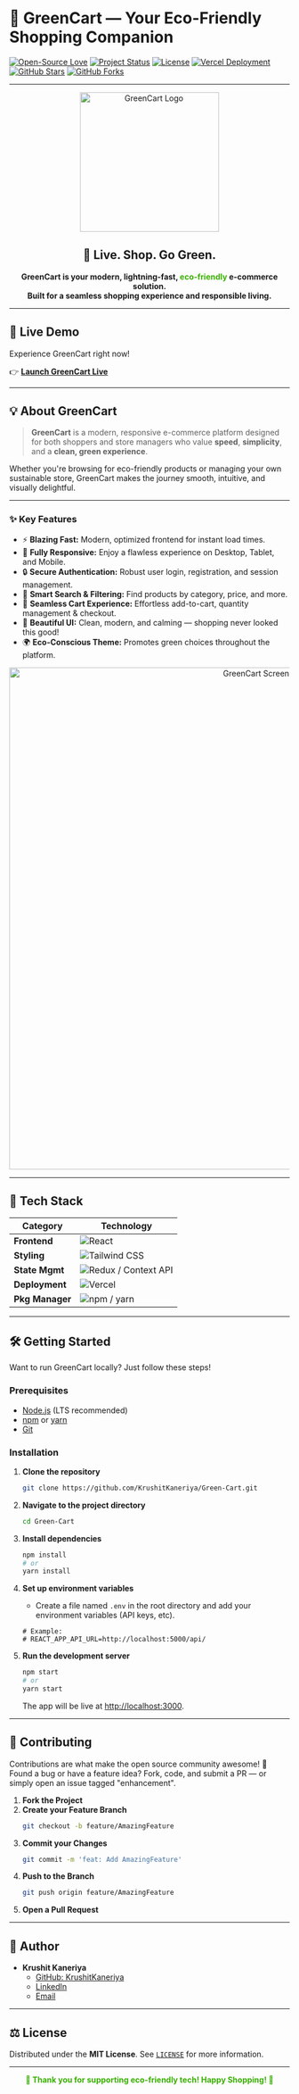 # 🛒 GreenCart — Your Eco-Friendly Shopping Companion

[![Open-Source Love](https://img.shields.io/badge/Open%20Source-%E2%9D%A4-brightgreen.svg)](https://github.com/KrushitKaneriya/Green-Cart)
[![Project Status](https://img.shields.io/badge/Status-Active-blue.svg)](https://github.com/KrushitKaneriya/Green-Cart/commits/main)
[![License](https://img.shields.io/badge/License-MIT-blue.svg)](https://github.com/KrushitKaneriya/Green-Cart/blob/main/LICENSE)
[![Vercel Deployment](https://img.shields.io/badge/Deployment-Vercel-black?logo=vercel)](https://greencart-krushit.vercel.app)
[![GitHub Stars](https://img.shields.io/github/stars/KrushitKaneriya/Green-Cart?style=flat&color=yellow&label=Stars&logo=github)](https://github.com/KrushitKaneriya/Green-Cart/stargazers)
[![GitHub Forks](https://img.shields.io/github/forks/KrushitKaneriya/Green-Cart?style=flat&color=cyan&label=Forks&logo=github)](https://github.com/KrushitKaneriya/Green-Cart/network/members)

---

<p align="center">
  <img src="https://img.freepik.com/premium-vector/green-shopping-cart-logo-design_101284-53.jpg?w=1480" width="250" alt="GreenCart Logo" />
</p>

<h2 align="center">🌱 Live. Shop. Go Green.</h2>
<p align="center">
  <b>GreenCart is your modern, lightning-fast, <span style="color: #38b000;">eco-friendly</span> e-commerce solution.<br>
  Built for a seamless shopping experience and responsible living.</b>
</p>

---

## 🌟 Live Demo

Experience GreenCart right now!

👉 **[Launch GreenCart Live](https://greencart-krushit.vercel.app)**

---

## 💡 About GreenCart

> **GreenCart** is a modern, responsive e-commerce platform designed for both shoppers and store managers who value **speed**, **simplicity**, and a **clean, green experience**.

Whether you're browsing for eco-friendly products or managing your own sustainable store, GreenCart makes the journey smooth, intuitive, and visually delightful.

---

### ✨ Key Features

- ⚡ **Blazing Fast:** Modern, optimized frontend for instant load times.
- 📱 **Fully Responsive:** Enjoy a flawless experience on Desktop, Tablet, and Mobile.
- 🔒 **Secure Authentication:** Robust user login, registration, and session management.
- 🔎 **Smart Search & Filtering:** Find products by category, price, and more.
- 🛒 **Seamless Cart Experience:** Effortless add-to-cart, quantity management & checkout.
- 🎨 **Beautiful UI:** Clean, modern, and calming — shopping never looked this good!
- 🌍 **Eco-Conscious Theme:** Promotes green choices throughout the platform.

<p align="center">
  <img width="900" alt="GreenCart Screenshot" src="https://github.com/user-attachments/assets/21bd2265-1a1f-4cbe-b3ef-7616f3558636" />
</p>

---

## 🚀 Tech Stack

| Category           | Technology                             |
|--------------------|----------------------------------------|
| **Frontend**       | ![React](https://img.shields.io/badge/React-20232A?style=for-the-badge&logo=react&logoColor=61DAFB) |
| **Styling**        | ![Tailwind CSS](https://img.shields.io/badge/Tailwind_CSS-38B2AC?style=for-the-badge&logo=tailwind-css&logoColor=white) |
| **State Mgmt**     | ![Redux](https://img.shields.io/badge/Redux-593D88?style=for-the-badge&logo=redux&logoColor=white) / Context API |
| **Deployment**     | ![Vercel](https://img.shields.io/badge/Vercel-000000?style=for-the-badge&logo=vercel&logoColor=white) |
| **Pkg Manager**    | ![npm](https://img.shields.io/badge/npm-CB3837?style=for-the-badge&logo=npm&logoColor=white) / yarn |

---

## 🛠️ Getting Started

Want to run GreenCart locally? Just follow these steps!

### Prerequisites

- [Node.js](https://nodejs.org/en/) (LTS recommended)
- [npm](https://www.npmjs.com/) or [yarn](https://yarnpkg.com/)
- [Git](https://git-scm.com/)

### Installation

1. **Clone the repository**
    ```bash
    git clone https://github.com/KrushitKaneriya/Green-Cart.git
    ```
2. **Navigate to the project directory**
    ```bash
    cd Green-Cart
    ```
3. **Install dependencies**
    ```bash
    npm install
    # or
    yarn install
    ```
4. **Set up environment variables**
    - Create a file named `.env` in the root directory and add your environment variables (API keys, etc).

    ```env
    # Example:
    # REACT_APP_API_URL=http://localhost:5000/api/
    ```
5. **Run the development server**
    ```bash
    npm start
    # or
    yarn start
    ```
    The app will be live at [http://localhost:3000](http://localhost:3000).

---

## 🤝 Contributing

Contributions are what make the open source community awesome! 💚  
Found a bug or have a feature idea? Fork, code, and submit a PR — or simply open an issue tagged "enhancement".

1. **Fork the Project**
2. **Create your Feature Branch**
    ```bash
    git checkout -b feature/AmazingFeature
    ```
3. **Commit your Changes**
    ```bash
    git commit -m 'feat: Add AmazingFeature'
    ```
4. **Push to the Branch**
    ```bash
    git push origin feature/AmazingFeature
    ```
5. **Open a Pull Request**

---

## 👤 Author

- **Krushit Kaneriya**
    - [GitHub: KrushitKaneriya](https://github.com/KrushitKaneriya)
    - [LinkedIn](https://www.linkedin.com/in/krushit-kaneriya-161117388)
    - [Email](mailto:krushitkaneriya@gmail.com)

---

## ⚖️ License

Distributed under the **MIT License**. See [`LICENSE`](LICENSE) for more information.

---

<p align="center" style="color: #38b000; font-weight: bold;">
  🌱 Thank you for supporting eco-friendly tech! Happy Shopping! 🌿
</p>
